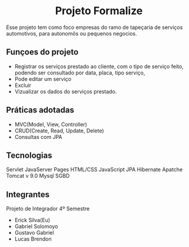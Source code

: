 <h1 align="center">
  Projeto Formalize
</h1>

Esse projeto tem como foco empresas do ramo de tapeçaria de serviços automotivos, para autonomôs ou pequenos negocios.

## Funçoes do projeto

- Registrar os serviços prestado ao cliente, com o tipo de serviço feito, podendo ser consultado por data, placa, tipo serviço,
- Pode editar um serviço
- Excluir
- Vizualizar os dados do serviços prestado.


## Práticas adotadas

- MVC(Model, View, Controller)
- CRUD(Create, Read, Update, Delete)
- Consultas com JPA



## Tecnologias
 
Servlet
JavaServer Pages
HTML/CSS
JavaScript
JPA Hibernate
Apatche Tomcat v 9.0
Mysql SGBD

## Integrantes

Projeto de Integrador 4º Semestre
- Erick Silva(Eu)
- Gabriel Solomoyo
- Gustavo Gabriel
- Lucas Brendon
